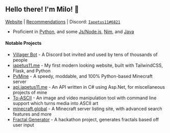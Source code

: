 ## Hello there<!-- general kenobi -->! I'm Milo! :wave:
[Website](https://iapetus11.me/) | [Recommendations](https://github.com/Iapetus-11/recommendations) | Discord: [`Iapetus11#6821`](https://discord.bio/p/Iapetus11)

- Proficient in [Python](https://github.com/Iapetus-11?tab=repositories&q=&type=&language=python), and some [Js/Node.js](https://github.com/Iapetus-11?tab=repositories&q=&type=&language=javascript), [Nim](https://github.com/Iapetus-11?tab=repositories&q=&type=&language=nim), and [Java](https://github.com/Iapetus-11?tab=repositories&q=&type=&language=java)
<!-- - **Available** for hire! DM me on Discord or open an issue [here](https://github.com/Iapetus-11/Iapetus-11/issues/new) -->

#### Notable Projects
- [Villager Bot](https://github.com/Iapetus-11/Villager-Bot) - A Discord bot invited and used by tens of thousands of people
- [iapetus11.me](https://iapetus11.me) - My first modern looking website, built with TailwindCSS, Flask, and Python
- [PyMine](https://github.com/py-mine/PyMine-Server) - A speedy, moddable, and 100% Python-based Minecraft server
- [api.iapetus11.me](https://github.com/Iapetus-11/petu-api) - An API written in C# using Asp.Net, for miscellaneous projects of mine
- [To-ASCII](https://github.com/Iapetus-11/to-ascii) - An image and video manipulation tool with command line support which turns media into ASCII art
- [minecraft.global](https://minecraft.global/) - A Minecraft server listing site, with advanced search features and more
- [Fractal Generator](https://fractals.iapetus11.me/) - A hackathon project, generates fractals based off user input

<!-- #### Other Links
* [PYPI](https://pypi.org/user/Iapetus11/)
 -->
